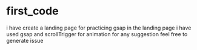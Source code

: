 ﻿# first_code
 i have create a landing page for practicing gsap 
 in the landing page i have used gsap and scrollTrigger for animation
 for any suggestion feel free to generate issue
